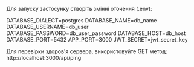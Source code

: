 Для запуску застосунку створіть змінні оточення (.env):

DATABASE_DIALECT=postgres
DATABASE_NAME=db_name
DATABASE_USERNAME=db_user
DATABASE_PASSWORD=db_user_password
DATABASE_HOST=db_host
DATABASE_PORT=5432
APP_PORT=3000
JWT_SECRET=jwt_secret_key



Для перевірки здоров'я сервера, використовуйте GET метод:
http://localhost:3000/api/ping